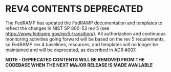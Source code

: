 # REV4 CONTENTS DEPRECATED

The FedRAMP has updated the FedRAMP documentation and templates to reflect the changes in NIST SP 800-53 rev 5 (see https://www.fedramp.gov/rev5-transition/). All authorization and continuous monitoring activities going forward will be based on the rev 5 requirements, so FedRAMP rev 4 baselines, resources, and templates will no longer be maintained and will be deprecated, as described in [ADR #007](/documents/adr/007-signal-unsupportent-content-in-github.md).

**NOTE - DEPRECATED CONTENTS WILL BE REMOVED FROM THE CODEBASE WHEN THE NEXT MAJOR RELEASE IS MADE AVAILABLE**